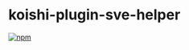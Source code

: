 # koishi-plugin-sve-helper

[![npm](https://img.shields.io/npm/v/koishi-plugin-sve-helper?style=flat-square)](https://www.npmjs.com/package/koishi-plugin-sve-helper)


